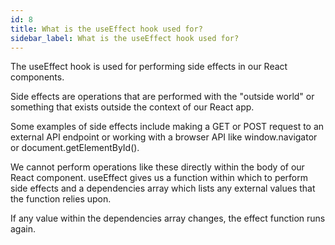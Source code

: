 ```yaml
---
id: 8
title: What is the useEffect hook used for?
sidebar_label: What is the useEffect hook used for?
---
```

The useEffect hook is used for performing side effects in our React components.

Side effects are operations that are performed with the "outside world" or something that exists outside the context of our React app.

Some examples of side effects include making a GET or POST request to an external API endpoint or working with a browser API like window.navigator or document.getElementById().

We cannot perform operations like these directly within the body of our React component. useEffect gives us a function within which to perform side effects and a dependencies array which lists any external values that the function relies upon.

If any value within the dependencies array changes, the effect function runs again.

<!-- ```jsx
``` -->